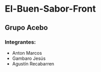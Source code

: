 # El-Buen-Sabor-Front
## Grupo Acebo

### Integrantes:
- Anton Marcos
- Gambaro Jesús
- Agustín Recabarren
